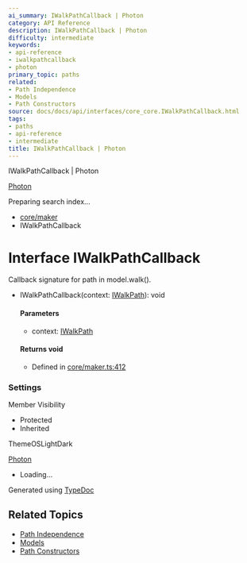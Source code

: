 ```yaml
---
ai_summary: IWalkPathCallback | Photon
category: API Reference
description: IWalkPathCallback | Photon
difficulty: intermediate
keywords:
- api-reference
- iwalkpathcallback
- photon
primary_topic: paths
related:
- Path Independence
- Models
- Path Constructors
source: docs/docs/api/interfaces/core_core.IWalkPathCallback.html
tags:
- paths
- api-reference
- intermediate
title: IWalkPathCallback | Photon
---
```

IWalkPathCallback | Photon

[Photon](../index.md)




Preparing search index...

* [core/maker](../modules/core_core.md)
* IWalkPathCallback

# Interface IWalkPathCallback

Callback signature for path in model.walk().

* IWalkPathCallback(context: [IWalkPath](core_core.IWalkPath.md)): void

  #### Parameters

  + context: [IWalkPath](core_core.IWalkPath.md)

  #### Returns void

  + Defined in [core/maker.ts:412](https://github.com/mwhite454/photon/blob/main/packages/photon/src/core/maker.ts#L412)

### Settings

Member Visibility

* Protected
* Inherited

ThemeOSLightDark

[Photon](../index.md)

* Loading...

Generated using [TypeDoc](https://typedoc.org/)

## Related Topics

- [Path Independence](../index.md)
- [Models](../index.md)
- [Path Constructors](../index.md)
